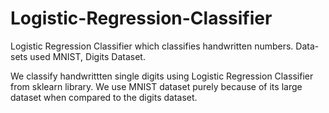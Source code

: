 # Logistic-Regression-Classifier
Logistic Regression Classifier which classifies handwritten numbers. Data-sets used MNIST, Digits Dataset.

We classify handwrittten single digits using Logistic Regression Classifier from sklearn library.
We use MNIST dataset purely because of its large dataset when compared to the digits dataset.
